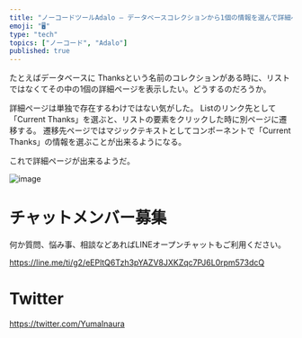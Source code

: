 ```yaml
---
title: "ノーコードツールAdalo – データベースコレクションから1個の情報を選んで詳細ページを表示する"
emoji: "🖥"
type: "tech"
topics: ["ノーコード", "Adalo"]
published: true
---
```


たとえばデータベースに Thanksという名前のコレクションがある時に、リストではなくてその中の1個の詳細ページを表示したい。どうするのだろうか。

詳細ページは単独で存在するわけではない気がした。
Listのリンク先として「Current Thanks」を選ぶと、リストの要素をクリックした時に別ページに遷移する。
遷移先ページではマジックテキストとしてコンポーネントで「Current Thanks」の情報を選ぶことが出来るようになる。

これで詳細ページが出来るようだ。


![image](https://user-images.githubusercontent.com/13635059/200242061-0063266e-277f-4f0a-b4ed-ed7f42883489.png)


# チャットメンバー募集


何か質問、悩み事、相談などあればLINEオープンチャットもご利用ください。

https://line.me/ti/g2/eEPltQ6Tzh3pYAZV8JXKZqc7PJ6L0rpm573dcQ


# Twitter

https://twitter.com/YumaInaura

